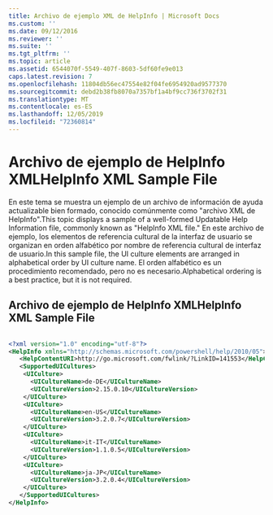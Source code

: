 ```yaml
---
title: Archivo de ejemplo XML de HelpInfo | Microsoft Docs
ms.custom: ''
ms.date: 09/12/2016
ms.reviewer: ''
ms.suite: ''
ms.tgt_pltfrm: ''
ms.topic: article
ms.assetid: 6544070f-5549-407f-8603-5df60fe9e013
caps.latest.revision: 7
ms.openlocfilehash: 11804db56ec47554e82f04fe6954920ad9577370
ms.sourcegitcommit: debd2b38fb8070a7357bf1a4bf9cc736f3702f31
ms.translationtype: MT
ms.contentlocale: es-ES
ms.lasthandoff: 12/05/2019
ms.locfileid: "72360814"
---
```

# <a name="helpinfo-xml-sample-file"></a><span data-ttu-id="b8847-102">Archivo de ejemplo de HelpInfo XML</span><span class="sxs-lookup"><span data-stu-id="b8847-102">HelpInfo XML Sample File</span></span>

<span data-ttu-id="b8847-103">En este tema se muestra un ejemplo de un archivo de información de ayuda actualizable bien formado, conocido comúnmente como "archivo XML de HelpInfo".</span><span class="sxs-lookup"><span data-stu-id="b8847-103">This topic displays a sample of a well-formed Updatable Help Information file, commonly known as "HelpInfo XML file."</span></span> <span data-ttu-id="b8847-104">En este archivo de ejemplo, los elementos de referencia cultural de la interfaz de usuario se organizan en orden alfabético por nombre de referencia cultural de interfaz de usuario.</span><span class="sxs-lookup"><span data-stu-id="b8847-104">In this sample file, the UI culture elements are arranged in alphabetical order by UI culture name.</span></span> <span data-ttu-id="b8847-105">El orden alfabético es un procedimiento recomendado, pero no es necesario.</span><span class="sxs-lookup"><span data-stu-id="b8847-105">Alphabetical ordering is a best practice, but it is not required.</span></span>

## <a name="helpinfo-xml-sample-file"></a><span data-ttu-id="b8847-106">Archivo de ejemplo de HelpInfo XML</span><span class="sxs-lookup"><span data-stu-id="b8847-106">HelpInfo XML Sample File</span></span>

```xml

<?xml version="1.0" encoding="utf-8"?>
<HelpInfo xmlns="http://schemas.microsoft.com/powershell/help/2010/05">
   <HelpContentURI>http://go.microsoft.com/fwlink/?LinkID=141553</HelpContentURI>
   <SupportedUICultures>
    <UICulture>
      <UICultureName>de-DE</UICultureName>
      <UICultureVersion>2.15.0.10</UICultureVersion>
    </UICulture>
    <UICulture>
      <UICultureName>en-US</UICultureName>
      <UICultureVersion>3.2.0.7</UICultureVersion>
    </UICulture>
    <UICulture>
      <UICultureName>it-IT</UICultureName>
      <UICultureVersion>1.1.0.5</UICultureVersion>
    </UICulture>
    <UICulture>
      <UICultureName>ja-JP</UICultureName>
      <UICultureVersion>3.2.0.4</UICultureVersion>
    </UICulture>
   </SupportedUICultures>
</HelpInfo>

```